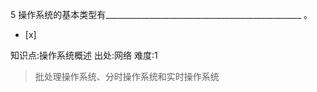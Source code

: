 5
操作系统的基本类型有_________________________________________________ 。
- [x]

知识点:操作系统概述
出处:网络
难度:1
> 批处理操作系统、分时操作系统和实时操作系统

